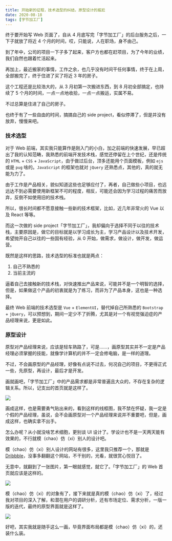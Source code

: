 ```yaml
---
title: 开始新的征程，技术选型的纠结，原型设计的尴尬
date: 2020-08-18
tags: [字节加工厂]
---
```


终于要开始写 Web 页面了，自从 4 月底写完「字节加工厂」的后台服务之后，一下子就放了将近 4 个月的时间，哎，只能说，人在职场，身不由己。

<!-- more -->

到了年中，公司的项目一下子多了起来，客户方也都在赶项目，为了今年的业绩，我们自然也跟着忙活起来。

再加上，最近搬家的事情，工作之余，也几乎没有时间干任何事情，终于在上周，全部搬完了，终于住进了买了将近 3 年的房子。

这个工程还是比较浩大的，从 3 月初第一次搬进东西，到 8 月初全部搞定，也持续了 5 个月的时间，一点一点地收拾，一点一点搬运，实属不易。

不过总算是住进了自己的房子。

也终于有了一些自由的时间，搞搞自己的 side project，看似停滞了，但是并没有放弃，慢慢来吧。

### 技术选型

对于 Web 前端，其实我只能算作是刚入门的小白，加之前端的快速发展，早已超出了我的认知范畴，我熟悉的前端开发技术栈，感觉还停留在上个世纪，还是传统的 `HTML` + `CSS` + `JavaScript`，由于做过后台，顶多还能用个页面模板，例如 `ejs` 或是 `pug` 啥的。`JavaScript` 的框架也就对 `jQuery` 还熟悉点，其他的，真的就无能为力了。

由于工作是产品相关，貌似知道这些也足够应付了，再者，自己做些小项目，也远远达不到必需要使用新框架不可的程度，相反，可能还会因为学习过程的痛苦而放弃，反倒不如使用旧的技术栈。

所以，很长时间都不愿意接触一些新的技术框架，比如，近几年非常火的 Vue 以及 React 等等。

而这一次做的 side project「字节加工厂」，我却偏向于选择不同于以往的技术栈，主要原因是，做它的目标就是以学习成长为主，学习产品设计以及技术开发，希望抛开自己以往的一些固有经验，从 0 开始，做需求，做设计，做开发，做运营。

既然是这样的思路，技术选型的标准也就是两点：

1. 自己不熟悉的
2. 当前主流的

逼着自己去接触新的技术栈，对快速推出产品来说，可能并不是一个明智的选择，但是，如果做这个产品的初衷就是为了练习，而非为了产品本身，这也是一种选择。

最终 Web 前端的技术选型是 `Vue` + `ElementUI`，替代掉自己所熟悉的 `Bootstrap` + `jQuery`，可以预想到，期间一定少不了折腾，尤其是对一个有视觉强迫症的产品经理来说，更是如此。

### 原型设计

原型对产品经理来说，应该是轻车熟路了，可是......，画原型其实并不一定是产品经理必须掌握的技能，就像学计算机的并不一定会修电脑，是一样的道理。

不过，不会画原型的产品经理，好像有点说不过去，何况自己的项目，不更得正式一些，先原型，再设计，最后才是开发。

画就画吧，「字节加工厂」中的产品需求都是非常普遍且大众的，不存在复杂的逻辑关系。所以，记支出的首页就是这样了。

![](/image/byte_factory/2020-08-17-23-54-18.jpg)

画成这样，也是需要勇气贴出来的，看到这样的线框图，我不禁在怀疑，我一定是个假的产品经理，虽说，会不会画原型对一个产品经理来说并不重要吧，但是，画成这样，也确实拿不出手。

怎么办呢？从小就没啥艺术细胞，更别谈 UI 设计了。学设计也不是一天两天能有效果的，不行就模（chao）仿（xi）别人的设计吧。

模（chao）仿（xi）别人设计的网站有很多，这里我只推荐一个，那就是 [Dribbble](https://dribbble.com/)，没事多翻翻这个网站，不干别的，光看，就很赏心悦目了。

无意中，就翻到了一张图片，第一眼就感觉，就它了。「字节加工厂」的 Web 首页就应该是这样的。

![](/image/byte_factory/参考设计.png)

模（chao）仿（xi）的对象有了，接下来就是真的模（chao）仿（xi）了，经过我对项目的深入了解，和潜在用户的调研分析，还有市场定位、需求分析，一版一版的迭代，最终的原型界面就是这样了。

![](/image/byte_factory/2020-08-18-00-09-25.jpg)

好吧，其实我就是随手这么一画，毕竟界面布局都是模（chao）仿（xi）的，还装什么装。



